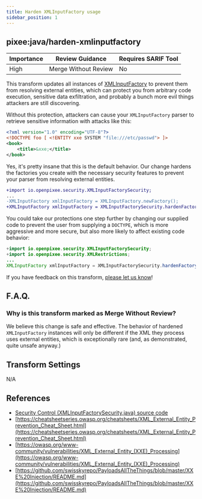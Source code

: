 ```yaml
---
title: Harden XMLInputFactory usage
sidebar_position: 1
---
```



## pixee:java/harden-xmlinputfactory
| Importance | Review Guidance      | Requires SARIF Tool |
|------------|----------------------|---------------------|
 | High       | Merge Without Review | No                  |

This transform updates all instances of [XMLInputFactory](https://docs.oracle.com/javase/8/docs/api/javax/xml/stream/XMLInputFactory.html) to prevent them from resolving external entities, which can protect you from arbitrary code execution, sensitive data exfiltration, and probably a bunch more evil things attackers are still discovering.

Without this protection, attackers can cause your `XMLInputFactory` parser to retrieve sensitive information with attacks like this:

```xml
<?xml version="1.0" encoding="UTF-8"?>
<!DOCTYPE foo [ <!ENTITY xxe SYSTEM "file:///etc/passwd"> ]>
<book>
    <title>&xxe;</title>
</book>
```

Yes, it's pretty insane that this is the default behavior. Our change hardens the factories you create with the necessary security features to prevent your parser from resolving external entities.

```diff
+import io.openpixee.security.XMLInputFactorySecurity;
...
-XMLInputFactory xmlInputFactory = XMLInputFactory.newFactory();
+XMLInputFactory xmlInputFactory = XMLInputFactorySecurity.hardenFactory(XMLInputFactory.newFactory());
```

You could take our protections one step further by changing our supplied code to prevent the user from supplying a `DOCTYPE`, which is more aggressive and more secure, but also more likely to affect existing code behavior:
```java
+import io.openpixee.security.XMLInputFactorySecurity;
+import io.openpixee.security.XMLRestrictions;
...
XMLInputFactory xmlInputFactory = XMLInputFactorySecurity.hardenFactory(XMLInputFactory.newFactory(), XMLRestrictions.DISALLOW_DOCTYPE);
```

If you have feedback on this transform, [please let us know](mailto:feedback@pixee.ai)!

## F.A.Q. 

### Why is this transform marked as Merge Without Review?

We believe this change is safe and effective. The behavior of hardened `XMLInputFactory` instances will only be different if the XML they process uses external entities, which is exceptionally rare (and, as demonstrated, quite unsafe anyway.)   

## Transform Settings

N/A

## References
* [Security Control (XMLInputFactorySecurity.java) source code](https://github.com/openpixee/java-security-toolkit/blob/main/src/main/java/io/openpixee/security/XMLInputFactorySecurity.java)
* [https://cheatsheetseries.owasp.org/cheatsheets/XML_External_Entity_Prevention_Cheat_Sheet.html](https://cheatsheetseries.owasp.org/cheatsheets/XML_External_Entity_Prevention_Cheat_Sheet.html)
* [https://owasp.org/www-community/vulnerabilities/XML_External_Entity_(XXE)_Processing](https://owasp.org/www-community/vulnerabilities/XML_External_Entity_(XXE)_Processing)
* [https://github.com/swisskyrepo/PayloadsAllTheThings/blob/master/XXE%20Injection/README.md](https://github.com/swisskyrepo/PayloadsAllTheThings/blob/master/XXE%20Injection/README.md)
